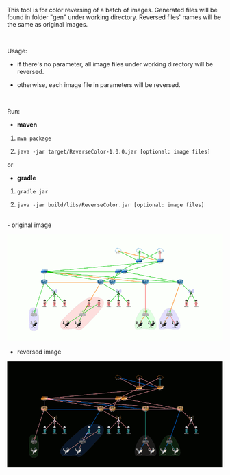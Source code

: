 This tool is for color reversing of a batch of images. Generated files will be found in folder "gen" under working directory. Reversed files' names will be the same as original images.

<br>

Usage: 

 - if there's no parameter, all image files under working directory will be reversed.

 - otherwise, each image file in parameters will be reversed.

<br>

Run:

 - **maven**

 1. `mvn package`

 2. `java -jar target/ReverseColor-1.0.0.jar [optional: image files]`

 or

 - **gradle**

 1. `gradle jar`

 2. `java -jar build/libs/ReverseColor.jar [optional: image files]`

<br>
 - original image

 ![](NetTopology.ppm.gif)

 - reversed image

 ![](gen/NetTopology.ppm.gif)

